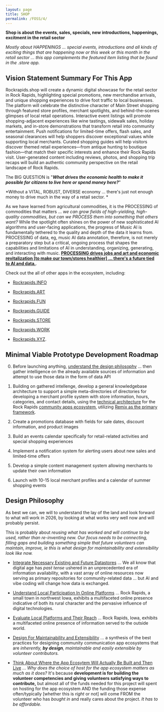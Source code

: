 ```yaml
---
layout: page
title: SHOP
permalink: /FOSS/4/
---
```

**Shop is about the events, sales, specials, new introductions, happenings, excitment in the retail sector**

*Mostly about HAPPENINGS ... special events, introductions and all kinds of exciting things that are happening now or this week or this month in the retail sector ... this app complements the featured item listing that be found in the .store app.*

## Vision Statement Summary For This App

Rockrapids.shop will create a dynamic digital showcase for the retail sector in Rock Rapids, highlighting special promotions, new merchandise arrivals, and unique shopping experiences to drive foot traffic to local businesses. The platform will celebrate the distinctive character of Main Street shopping through featured store profiles, merchant spotlights, and behind-the-scenes glimpses of local retail operations. Interactive event listings will promote shopping-adjacent experiences like wine tastings, sidewalk sales, holiday markets, and in-store demonstrations that transform retail into community entertainment. Push notifications for limited-time offers, flash sales, and seasonal clearances will help shoppers discover exceptional values while supporting local merchants. Curated shopping guides will help visitors discover themed retail experiences—from antique hunting to boutique fashion—that match their specific interests and enhance their Rock Rapids visit. User-generated content including reviews, photos, and shopping trip recaps will build an authentic community perspective on the retail landscape of Rock Rapids.

The BIG QUESTION is "***What drives the economic health to make it possible for citizens to live here or spend money here?***"

*Without a VITAL, ROBUST, DIVERSE economy ... there's just not enough money to drive much in the way of a retail sector. *

As we have learned from agricultural commodities, it is the PROCESSING of commodities that matters ... *we can grow fields of high-yielding, high-quality commodities, but can we PROCESS them into something that others want?* While the spotlight often shines on the power of new sophisticated AI algorithms and user-facing applications, the progress of Music AI is fundamentally tethered to the quality and depth of the data it learns from. PROCESSING of data, eg, music AI data annotation, therefore, is not merely a preparatory step but a critical, ongoing process that shapes the capabilities and limitations of AI in understanding, organizing, generating, and interacting with music. [**PROCESSING drives jobs and art and economic revitalization [to make our town/stores healthier] ... there's a future tied to AI and data.**](https://rockrapids.github.io/communication/2025/04/01/RockRapidsApps-Step0-8.html).

Check out the all of other apps in the ecosystem, including:

- [Rockrapids.INFO](https://RockRapids.info) 

- [Rockrapids.ART](https://RockRapids.art) 

- [Rockrapids.FUN](https://RockRapids.fun) 

- [Rockrapids.GUIDE](https://RockRapids.guide) 

- [Rockrapids.STORE](https://RockRapids.store) 

- [Rockrapids.WORK](https://RockRapids.work)

- [Rockrapids.XYZ](https://RockRapids.xyz).

## Minimal Viable Prototype Development Roadmap

0. Before launching anything, [understand the design philosophy](#design-philosophy) ... then gather intelligence on the already available sources of information and attempt to use those data in the form of data API

1. Building on gathered intellenge, develop a general knowledgebase architecture to support a simple meta-directories of directories for developing a merchant profile system with store information, hours, categories, and contact details, using the [technical architecture](https://rockrapids.github.io/communication/2025/03/29/RockRapidsApps.html#technical-architecture-1) for the Rock Rapids [community apps ecosystem](https://rockrapids.github.io/communication/2025/03/29/RockRapidsApps.html#executive-summary), utilizing [Remix as the primary framework](https://rockrapids.github.io/communication/2025/03/29/RockRapidsApps.html#why-remix-the-superior-choice-for-rock-rapids-1).

2. Create a promotions database with fields for sale dates, discount information, and product images

3. Build an events calendar specifically for retail-related activities and special shopping experiences

4. Implement a notification system for alerting users about new sales and limited-time offers

5. Develop a simple content management system allowing merchants to update their own information

6. Launch with 10-15 local merchant profiles and a calendar of summer shopping events


## Design Philosophy

As best we can, we will to understand the lay of the land and look forward to what will work in 2026, by looking at what works very well now and will probably persist. 

This is probably about *reusing what has worked and will continue to be used, rather than re-inventing new. Our focus needs to be connecting, filling gaps and building something simple that future volunteers can maintain, improve, ie this is what design for maintainability and extensibility look like now.*

- [Integrate Necessary Existing and Future Datastores](https://rockrapids.github.io/communication/2025/03/31/RockRapidsApps-Step0-1.html) ... We all know that digital age has *past tense* ushered in an unprecedented era of information availability, with a vast array of online resources now serving as primary repositories for community-related data ... but AI and vibe coding will change how data is exchanged. 

- [Understand Local Participation In Online Platforms](https://rockrapids.github.io/communication/2025/03/31/RockRapidsApps-Step0-2.html) ... Rock Rapids, a small town in northwest Iowa, exhibits a multifaceted online presence indicative of both its rural character and the pervasive influence of digital technologies. 


- [Evaluate Local Platforms and Their Reach](https://rockrapids.github.io/communication/2025/03/31/RockRapidsApps-Step0-3.html) ... Rock Rapids, Iowa, exhibits a multifaceted online presence of information served to the outside world.

- [Design For Maintainability and Extensibility](https://rockrapids.github.io/communication/2025/03/31/RockRapidsApps-Step0-4.html) ... a synthesis of the best practices for designing community communication app ecosystems that are *inherently, **by design**, maintainable and easily extensible by volunteer contributors.* 

- [Think About Where the App Ecosytem Will Actually Be Built and Then Live](https://rockrapids.github.io/communication/2025/03/31/RockRapidsApps-Step0-5.html) ... *Why does the choice of host for the app ecosystem matters as much as it does?* It's because **development is for building the volunteer competencies and giving volunteers satisfying ways to contribute,** but almost all of the funds needed for this project will spent on hosting for the app ecosystem AND the funding those expense often/typically [whether this is *right* or not] will come FROM the volunteer who has *bought in* and really cares about the project. *It has to be affordable.*

